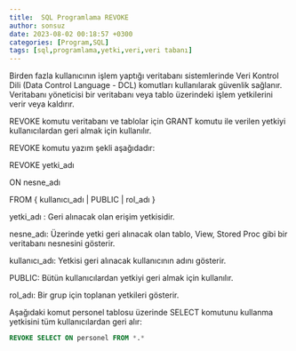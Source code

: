 ```yaml
---
title:  SQL Programlama REVOKE
author: sonsuz
date: 2023-08-02 00:18:57 +0300
categories: [Program,SQL]
tags: [sql,programlama,yetki,veri,veri tabanı]
---
```



Birden fazla kullanıcının işlem yaptığı veritabanı sistemlerinde Veri Kontrol Dili (Data Control Language - DCL) komutları kullanılarak güvenlik sağlanır. Veritabanı yöneticisi bir veritabanı veya tablo üzerindeki işlem yetkilerini verir veya kaldırır.

REVOKE komutu veritabanı ve tablolar için GRANT komutu ile verilen yetkiyi kullanıcılardan geri almak için kullanılır.

REVOKE komutu yazım şekli aşağıdadır:

REVOKE yetki\_adı

ON nesne\_adı

FROM { kullanıcı\_adı \| PUBLIC \| rol\_adı }

yetki\_adı : Geri alınacak olan erişim yetkisidir.

nesne\_adı: Üzerinde yetki geri alınacak olan tablo, View, Stored Proc gibi bir veritabanı nesnesini gösterir.

kullanıcı\_adı: Yetkisi geri alınacak kullanıcının adını gösterir.

PUBLIC: Bütün kullanıcılardan yetkiyi geri almak için kullanılır.

rol\_adı: Bir grup için toplanan yetkileri gösterir.

Aşağıdaki komut personel tablosu üzerinde SELECT komutunu kullanma yetkisini tüm kullanıcılardan geri alır:

```sql
REVOKE SELECT ON personel FROM *.*
```
